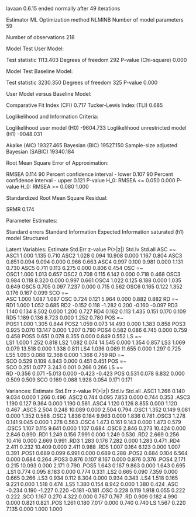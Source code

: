 lavaan 0.6.15 ended normally after 49 iterations

  Estimator                                         ML
  Optimization method                           NLMINB
  Number of model parameters                        59

  Number of observations                           218

Model Test User Model:
                                                      
  Test statistic                              1113.403
  Degrees of freedom                               292
  P-value (Chi-square)                           0.000

Model Test Baseline Model:

  Test statistic                              3230.350
  Degrees of freedom                               325
  P-value                                        0.000

User Model versus Baseline Model:

  Comparative Fit Index (CFI)                    0.717
  Tucker-Lewis Index (TLI)                       0.685

Loglikelihood and Information Criteria:

  Loglikelihood user model (H0)              -9604.733
  Loglikelihood unrestricted model (H1)      -9048.031
                                                      
  Akaike (AIC)                               19327.465
  Bayesian (BIC)                             19527.150
  Sample-size adjusted Bayesian (SABIC)      19340.184

Root Mean Square Error of Approximation:

  RMSEA                                          0.114
  90 Percent confidence interval - lower         0.107
  90 Percent confidence interval - upper         0.121
  P-value H_0: RMSEA <= 0.050                    0.000
  P-value H_0: RMSEA >= 0.080                    1.000

Standardized Root Mean Square Residual:

  SRMR                                           0.174

Parameter Estimates:

  Standard errors                             Standard
  Information                                 Expected
  Information saturated (h1) model          Structured

Latent Variables:
                   Estimate  Std.Err  z-value  P(>|z|)   Std.lv  Std.all
  ASC =~                                                                
    ASC1              1.000                               1.135    0.710
    ASC2              1.028    0.094   10.908    0.000    1.167    0.804
    ASC3              0.851    0.094    9.094    0.000    0.966    0.663
    ASC4              0.997    0.100    9.981    0.000    1.131    0.730
    ASC5              0.711    0.113    6.275    0.000    0.806    0.454
  OSC =~                                                                
    OSC1              1.000                               1.013    0.657
    OSC2              0.708    0.115    6.142    0.000    0.718    0.468
    OSC3              0.984    0.118    8.320    0.000    0.997    0.661
    OSC4              1.022    0.125    8.188    0.000    1.035    0.649
    OSC5              0.705    0.097    7.237    0.000    0.715    0.562
    OSC6              0.165    0.122    1.352    0.176    0.167    0.099
  SCO =~                                                                
    ASC               1.000                               1.087    1.087
    OSC               0.724    0.121    5.964    0.000    0.882    0.882
  RD =~                                                                 
    RD1               1.000                               1.052    0.685
    RD2              -0.152    0.118   -1.282    0.200   -0.160   -0.097
    RD3               1.140    0.134    8.502    0.000    1.200    0.727
    RD4               0.162    0.113    1.435    0.151    0.170    0.109
    RD5               1.189    0.136    8.723    0.000    1.252    0.780
  POS =~                                                                
    POS1              1.000                               1.305    0.844
    POS2              1.059    0.073   14.493    0.000    1.383    0.858
    POS3              0.925    0.070   13.147    0.000    1.207    0.790
    POS4              0.582    0.086    6.745    0.000    0.759    0.458
    POS5              0.651    0.078    8.355    0.000    0.849    0.552
  LS =~                                                                 
    LS1               1.000                               1.252    0.818
    LS2               1.082    0.074   14.545    0.000    1.354    0.857
    LS3               1.069    0.079   13.518    0.000    1.338    0.811
    LS4               1.036    0.089   11.655    0.000    1.297    0.725
    LS5               1.093    0.088   12.368    0.000    1.368    0.759
  RD =~                                                                 
    SCO               0.529    0.109    4.843    0.000    0.451    0.451
  POS =~                                                                
    SCO               0.251    0.077    3.243    0.001    0.266    0.266
  LS =~                                                                 
    RD               -0.356    0.071   -5.013    0.000   -0.423   -0.423
    POS               0.531    0.078    6.832    0.000    0.509    0.509
    SCO               0.169    0.088    1.928    0.054    0.171    0.171

Variances:
                   Estimate  Std.Err  z-value  P(>|z|)   Std.lv  Std.all
   .ASC1              1.266    0.140    9.034    0.000    1.266    0.496
   .ASC2              0.744    0.095    7.853    0.000    0.744    0.353
   .ASC3              1.190    0.127    9.364    0.000    1.190    0.561
   .ASC4              1.120    0.126    8.855    0.000    1.120    0.467
   .ASC5              2.504    0.248   10.089    0.000    2.504    0.794
   .OSC1              1.352    0.149    9.081    0.000    1.352    0.568
   .OSC2              1.836    0.184    9.963    0.000    1.836    0.781
   .OSC3              1.278    0.141    9.045    0.000    1.278    0.563
   .OSC4              1.473    0.161    9.143    0.000    1.473    0.579
   .OSC5              1.107    0.115    9.641    0.000    1.107    0.684
   .OSC6              2.846    0.273   10.424    0.000    2.846    0.990
   .RD1               1.249    0.156    7.991    0.000    1.249    0.530
   .RD2               2.669    0.256   10.416    0.000    2.669    0.991
   .RD3               1.283    0.176    7.282    0.000    1.283    0.471
   .RD4               2.411    0.232   10.409    0.000    2.411    0.988
   .RD5               1.007    0.164    6.123    0.000    1.007    0.391
   .POS1              0.689    0.099    6.991    0.000    0.689    0.288
   .POS2              0.684    0.104    6.564    0.000    0.684    0.264
   .POS3              0.876    0.107    8.167    0.000    0.876    0.376
   .POS4              2.171    0.215   10.093    0.000    2.171    0.790
   .POS5              1.643    0.167    9.863    0.000    1.643    0.695
   .LS1               0.774    0.095    8.183    0.000    0.774    0.331
   .LS2               0.665    0.090    7.359    0.000    0.665    0.266
   .LS3               0.934    0.112    8.304    0.000    0.934    0.343
   .LS4               1.518    0.165    9.221    0.000    1.518    0.474
   .LS5               1.380    0.154    8.942    0.000    1.380    0.424
   .ASC              -0.234    0.190   -1.227    0.220   -0.181   -0.181
   .OSC               0.228    0.119    1.918    0.055    0.222    0.222
   .SCO               1.167    0.270    4.322    0.000    0.767    0.767
   .RD                0.909    0.182    4.990    0.000    0.821    0.821
   .POS               1.261    0.180    7.017    0.000    0.740    0.740
    LS                1.567    0.220    7.135    0.000    1.000    1.000


